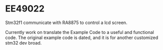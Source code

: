 # EE49022
Stm32f1 communicate with RA8875 to control a lcd screen.

Currently work on translate the Example Code to a useful and functional code. 
The original example code is dated, and it is for another customized stm32 dev broad.
